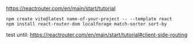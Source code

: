 https://reactrouter.com/en/main/start/tutorial

    npm create vite@latest name-of-your-project -- --template react
    npm install react-router-dom localforage match-sorter sort-by

test until: https://reactrouter.com/en/main/start/tutorial#client-side-routing